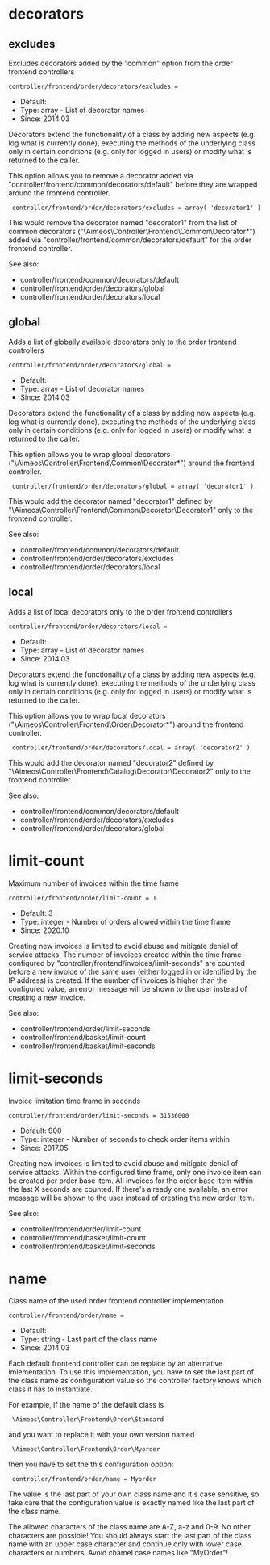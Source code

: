
# decorators
## excludes

Excludes decorators added by the "common" option from the order frontend controllers

```
controller/frontend/order/decorators/excludes = 
```

* Default: 
* Type: array - List of decorator names
* Since: 2014.03

Decorators extend the functionality of a class by adding new aspects
(e.g. log what is currently done), executing the methods of the underlying
class only in certain conditions (e.g. only for logged in users) or
modify what is returned to the caller.

This option allows you to remove a decorator added via
"controller/frontend/common/decorators/default" before they are wrapped
around the frontend controller.

```
 controller/frontend/order/decorators/excludes = array( 'decorator1' )
```

This would remove the decorator named "decorator1" from the list of
common decorators ("\Aimeos\Controller\Frontend\Common\Decorator\*") added via
"controller/frontend/common/decorators/default" for the order frontend controller.

See also:

* controller/frontend/common/decorators/default
* controller/frontend/order/decorators/global
* controller/frontend/order/decorators/local

## global

Adds a list of globally available decorators only to the order frontend controllers

```
controller/frontend/order/decorators/global = 
```

* Default: 
* Type: array - List of decorator names
* Since: 2014.03

Decorators extend the functionality of a class by adding new aspects
(e.g. log what is currently done), executing the methods of the underlying
class only in certain conditions (e.g. only for logged in users) or
modify what is returned to the caller.

This option allows you to wrap global decorators
("\Aimeos\Controller\Frontend\Common\Decorator\*") around the frontend controller.

```
 controller/frontend/order/decorators/global = array( 'decorator1' )
```

This would add the decorator named "decorator1" defined by
"\Aimeos\Controller\Frontend\Common\Decorator\Decorator1" only to the frontend controller.

See also:

* controller/frontend/common/decorators/default
* controller/frontend/order/decorators/excludes
* controller/frontend/order/decorators/local

## local

Adds a list of local decorators only to the order frontend controllers

```
controller/frontend/order/decorators/local = 
```

* Default: 
* Type: array - List of decorator names
* Since: 2014.03

Decorators extend the functionality of a class by adding new aspects
(e.g. log what is currently done), executing the methods of the underlying
class only in certain conditions (e.g. only for logged in users) or
modify what is returned to the caller.

This option allows you to wrap local decorators
("\Aimeos\Controller\Frontend\Order\Decorator\*") around the frontend controller.

```
 controller/frontend/order/decorators/local = array( 'decorator2' )
```

This would add the decorator named "decorator2" defined by
"\Aimeos\Controller\Frontend\Catalog\Decorator\Decorator2" only to the frontend
controller.

See also:

* controller/frontend/common/decorators/default
* controller/frontend/order/decorators/excludes
* controller/frontend/order/decorators/global

# limit-count

Maximum number of invoices within the time frame

```
controller/frontend/order/limit-count = 1
```

* Default: 3
* Type: integer - Number of orders allowed within the time frame
* Since: 2020.10

Creating new invoices is limited to avoid abuse and mitigate denial of
service attacks. The number of invoices created within the time frame
configured by "controller/frontend/invoices/limit-seconds" are counted
before a new invoice of the same user (either logged in or identified
by the IP address) is created. If the number of invoices is higher than
the configured value, an error message will be shown to the user
instead of creating a new invoice.

See also:

* controller/frontend/order/limit-seconds
* controller/frontend/basket/limit-count
* controller/frontend/basket/limit-seconds

# limit-seconds

Invoice limitation time frame in seconds

```
controller/frontend/order/limit-seconds = 31536000
```

* Default: 900
* Type: integer - Number of seconds to check order items within
* Since: 2017.05

Creating new invoices is limited to avoid abuse and mitigate denial of
service attacks. Within the configured time frame, only one invoice
item can be created per order base item. All invoices for the order
base item within the last X seconds are counted.  If there's already
one available, an error message will be shown to the user instead of
creating the new order item.

See also:

* controller/frontend/order/limit-count
* controller/frontend/basket/limit-count
* controller/frontend/basket/limit-seconds

# name

Class name of the used order frontend controller implementation

```
controller/frontend/order/name = 
```

* Default: 
* Type: string - Last part of the class name
* Since: 2014.03

Each default frontend controller can be replace by an alternative imlementation.
To use this implementation, you have to set the last part of the class
name as configuration value so the controller factory knows which class it
has to instantiate.

For example, if the name of the default class is

```
 \Aimeos\Controller\Frontend\Order\Standard
```

and you want to replace it with your own version named

```
 \Aimeos\Controller\Frontend\Order\Myorder
```

then you have to set the this configuration option:

```
 controller/frontend/order/name = Myorder
```

The value is the last part of your own class name and it's case sensitive,
so take care that the configuration value is exactly named like the last
part of the class name.

The allowed characters of the class name are A-Z, a-z and 0-9. No other
characters are possible! You should always start the last part of the class
name with an upper case character and continue only with lower case characters
or numbers. Avoid chamel case names like "MyOrder"!
